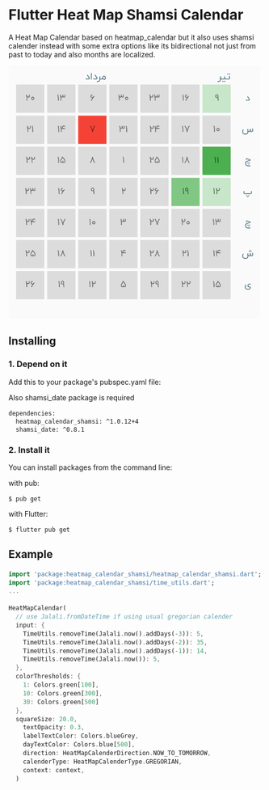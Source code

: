# Flutter Heat Map Shamsi Calendar
A Heat Map Calendar based on heatmap_calendar but it also uses shamsi calender instead with some extra options like its bidirectional not just from past to today and also months are localized.

<img src="https://raw.githubusercontent.com/omidh28/flutter_heatmap_calendar_shamsi/master/screenshots/screenshot-01.png" height="500">


## Installing

### 1. Depend on it
Add this to your package's pubspec.yaml file:

Also shamsi_date package is required

```
dependencies:
  heatmap_calendar_shamsi: ^1.0.12+4
  shamsi_date: ^0.8.1
```

### 2. Install it
You can install packages from the command line:

with pub:

```shell
$ pub get
```

with Flutter:

```shell
$ flutter pub get
```

## Example
```dart
import 'package:heatmap_calendar_shamsi/heatmap_calendar_shamsi.dart';
import 'package:heatmap_calendar_shamsi/time_utils.dart';
...

HeatMapCalendar(
  // use Jalali.fromDateTime if using usual gregorian calender
  input: {
    TimeUtils.removeTime(Jalali.now().addDays(-3)): 5,
    TimeUtils.removeTime(Jalali.now().addDays(-2)): 35,
    TimeUtils.removeTime(Jalali.now().addDays(-1)): 14,
    TimeUtils.removeTime(Jalali.now()): 5,
  },
  colorThresholds: {
    1: Colors.green[100],
    10: Colors.green[300],
    30: Colors.green[500]
  },
  squareSize: 20.0,
    textOpacity: 0.3,
    labelTextColor: Colors.blueGrey,
    dayTextColor: Colors.blue[500],
    direction: HeatMapCalenderDirection.NOW_TO_TOMORROW,
    calenderType: HeatMapCalenderType.GREGORIAN,
    context: context,
  )
```
